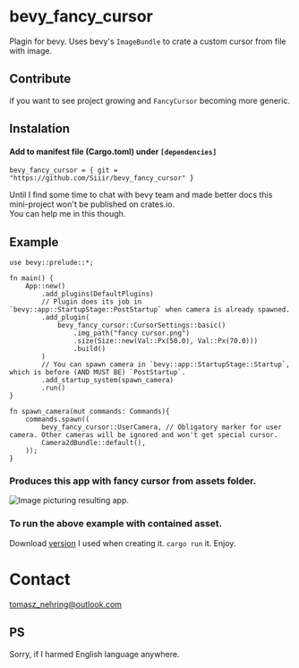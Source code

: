 # bevy_fancy_cursor
Plagin for bevy. Uses bevy's `ImageBundle` to crate a custom cursor from file with image.

## Contribute
 if you want to see project growing and `FancyCursor` becoming more generic.

## Instalation
#### Add to manifest file (Cargo.toml) under `[dependencies]`
```bevy_fancy_cursor = { git = "https://github.com/Siiir/bevy_fancy_cursor" }```

Until I find some time to chat with bevy team and made better docs this mini-project won't be published on crates.io.  
You can help me in this though.

## Example
```
use bevy::prelude::*;

fn main() {
    App::new()
        .add_plugins(DefaultPlugins)
        // Plugin does its job in `bevy::app::StartupStage::PostStartup` when camera is already spawned.
        .add_plugin(
            bevy_fancy_cursor::CursorSettings::basic()
                .img_path("fancy cursor.png")
                .size(Size::new(Val::Px(50.0), Val::Px(70.0)))
                .build()
        )
        // You can spawn camera in `bevy::app::StartupStage::Startup`, which is before (AND MUST BE) `PostStartup`.
        .add_startup_system(spawn_camera)
        .run()
}

fn spawn_camera(mut commands: Commands){
    commands.spawn((
        bevy_fancy_cursor::UserCamera, // Obligatory marker for user camera. Other cameras will be ignored and won't get special cursor.
        Camera2dBundle::default(),
    ));
}
```
### Produces this app with fancy cursor from assets folder.  
![Image picturing resulting app.](https://raw.githubusercontent.com/Siiir/bevy_fancy_cursor/master/Example%20with%20fancy%20cursor.png)
### To run the above example with contained asset.
Download [version](https://github.com/Siiir/bevy_fancy_cursor/releases/tag/v0.1.0-beta) I used when creating it.
`cargo run` it. Enjoy.

# Contact
tomasz_nehring@outlook.com

## PS
Sorry, if I harmed English language anywhere.


